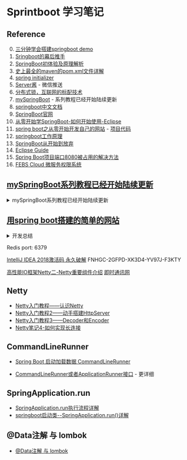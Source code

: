 # Sprintboot 学习笔记

## Reference
0. [三分钟学会搭建springboot demo](https://www.pianshen.com/article/9773392652/)
1. [Sringboot的幕后推手](https://www.cnblogs.com/hafiz/p/9120267.html)
2. [SpringBoot初体验及原理解析](https://www.cnblogs.com/hafiz/p/9131264.html)
3. [史上最全的maven的pom.xml文件详解](https://www.cnblogs.com/hafiz/p/5360195.html)
4. [spring initializer](https://start.spring.io/)
5. [Server酱](http://sc.ftqq.com/3.version) - 微信推送
16. [分布式锁，互联网的标配技术](https://www.bilibili.com/video/av77442692)
17. [mySpringBoot](https://gitee.com/beany/mySpringBoot) - 系列教程已经开始陆续更新
18. [springboot中文文档](https://qbgbook.gitbooks.io/spring-boot-reference-guide-zh/content/I.%20Spring%20Boot%20Documentation/)
19. [SpringBoot官网](https://spring.io/projects/spring-boot)
20. [从零开始学SpringBoot-如何开始使用-Eclipse](https://blog.csdn.net/chyanwu68/article/details/80618035)
21. [spring boot之从零开始开发自己的网站](https://www.cnblogs.com/superfj/p/9044532.html) - [项目代码](https://github.com/JayTange/Jantent)
22. [springboot工作原理](https://blog.csdn.net/DINGYANG0315/article/details/93159255)
23. [SpringBoot从开始到放弃](https://blog.csdn.net/lixinkuan328/article/details/105378792)
24. [Eclipse Guide](https://www.runoob.com/eclipse/eclipse-install.html)
25. [Spring Boot项目端口8080被占用的解决方法](https://blog.csdn.net/define_LIN/article/details/84033733)
26. [FEBS Cloud 微服务权限系统](https://github.com/wuyouzhuguli/FEBS-Cloud)

## [mySpringBoot系列教程已经开始陆续更新](https://gitee.com/beany/mySpringBoot)
<details>
<summary>mySpringBoot系列教程已经开始陆续更新</summary>
    项目所需环境：jdk1.8，maven，mysql数据库

    一：搭建项目基础框架结构和整合mybatis
    二：配置Druid连接池
    三：请求结果封装成统一格式
    四：自定义消息转换器
    五：添加全局异常处理
    六：添加Swagger2来在线自动生成接口的文档+测试功能
    七：添加PageHelper分页查询功能
    八：集成通用 Mapper功能
    九：集成generator自动生成model，xml，dao功能
    十：通过freemarker自动生成service，serviceImpl，controller功能
    十一：配置多数据源功能
    十二：添加redis缓存功能
    十三：添加防止XSS攻击功能
    十四：添加shiro权限保护接口功能
    十五：添加aop异步记录日志功能
    十六：添加多文件上传功能
    十七：添加系统发送邮件功能
    十八：添加项目启动时初始化资源功能
    十九：添加拦截器功能
    二十：添加导出Excel表格功能
    二十一：添加定时任务功能
    二十二：添加图片压缩处理功能
    二十三：处理因前后端分离产生的问题
</details>

## [用spring boot搭建的简单的网站](https://github.com/JayTange/Jantent)
<details>
<summary>开发总结</summary>

- [springboot常用注解](http://www.janti.cn/article/springbootzhujie)
- [srpingboot整合mybatis](http://www.janti.cn/article/springboot-mybaits)
- [springboot之邮件的发送](http://www.janti.cn/article/springbootmail)
- [springboot之thymeleaf的使用](http://www.janti.cn/article/springbootthymeleaf)
- [springboot之定时任务](http://www.janti.cn/article/springbootscheduletask)
- [springboot之netty的使用](http://www.janti.cn/article/springbootpackage)
- [springboot之redis的整合与使用](http://www.janti.cn/article/springbootredis)
</details>

Redis port: 6379

[IntelliJ IDEA 2018激活码 永久破解](https://www.jianshu.com/p/7d60ea5e51e9)
FNHGC-2GFPD-XK3D4-YV97J-F3KTY

[高性能IO框架Netty二-Netty重要组件介绍](https://blog.csdn.net/b379685397/article/details/101914628)
[即时通讯网](http://www.52im.net/)

## Netty
- [Netty入门教程——认识Netty](https://www.jianshu.com/p/b9f3f6a16911)
- [Netty入门教程2——动手搭建HttpServer](https://www.jianshu.com/p/ed0177a9b2e3)
- [Netty入门教程3——Decoder和Encoder](https://www.jianshu.com/p/fd815bd437cd)
- [Netty笔记4-如何实现长连接](https://www.jianshu.com/p/9d89b2299ce4)

## CommandLineRunner
- [Spring Boot 启动加载数据 CommandLineRunner](https://blog.csdn.net/catoop/article/details/50501710)

- [CommandLineRunner或者ApplicationRunner接口](https://www.jianshu.com/p/5d4ffe267596) - 更详细

## SpringApplication.run
- [SpringApplication.run执行流程详解](http://c.biancheng.net/view/4632.html)
- [springboot启动类--SpringApplication.run()详解](hhttps://blog.csdn.net/weixin_41884010/article/details/88844946)

## @Data注解 与 lombok
- [@Data注解 与 lombok](https://www.jianshu.com/p/c1ee7e4247bf)